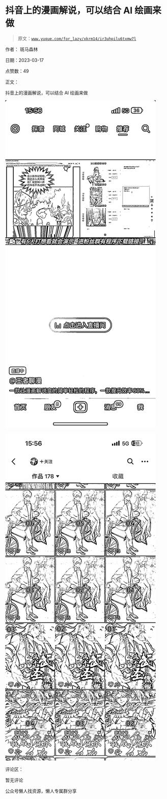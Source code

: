 # 抖音上的漫画解说，可以结合 AI 绘画来做

> 原文：[`www.yuque.com/for_lazy/xkrm14/ir3uhpilu6txmw7l`](https://www.yuque.com/for_lazy/xkrm14/ir3uhpilu6txmw7l)

作者： 斑马森林

日期：2023-03-17

点赞数：49

正文：

抖音上的漫画解说，可以结合 AI 绘画来做

![](img/2f3d9362e55af56ff21cb73beaa9ee49.png)  

![](img/372e34790db7049ec84e0a04da3e8595.png)  

评论区：

暂无评论

公众号懒人找资源，懒人专属群分享

